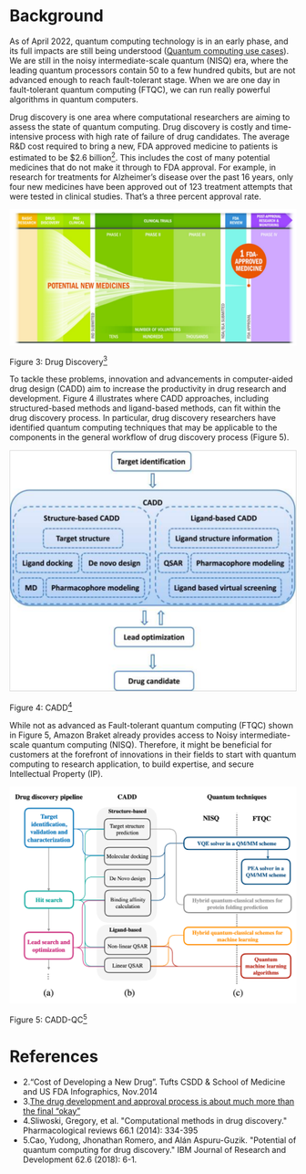 # Background

As of April 2022, quantum computing technology is in an early phase, and its full impacts are still being understood ([Quantum computing use cases](https://www.forbes.com/sites/chuckbrooks/2021/03/21/the-emerging-paths-of-quantum-computing/?sh=765b2ed6613e)). We are still in the noisy intermediate-scale quantum (NISQ) era, where the leading quantum processors contain 50 to a few hundred qubits, but are not advanced enough to reach fault-tolerant stage. When we are one day in fault-tolerant quantum computing (FTQC), we can run really powerful algorithms in quantum computers.

Drug discovery is one area where computational researchers are aiming to assess the state of quantum computing. Drug discovery is costly and time-intensive process with high rate of failure of drug candidates. The average R&D cost required to bring a new, FDA approved medicine to patients is estimated to be $2.6 billion[<sup>2</sup>](#drug-discovery). This includes the cost of many potential medicines that do not make it through to FDA approval. For example, in research for treatments for Alzheimer’s disease over the past 16 years, only four new medicines have been approved out of 123 treatment attempts that were tested in clinical studies. That’s a three percent approval rate. 

![Drug Discovery](../images/drug-discovery.png)

Figure 3: Drug Discovery[<sup>3</sup>](#drug-discovery)

To tackle these problems, innovation and advancements in computer-aided drug design (CADD) aim to increase the productivity in drug research and development. Figure 4 illustrates where CADD approaches, including structured-based methods and ligand-based methods, can fit within the drug discovery process. In particular, drug discovery researchers have identified quantum computing techniques that may be applicable to the components in the general workflow of drug discovery process (Figure 5).

![CADD](../images/cadd.png)

Figure 4: CADD[<sup>4</sup>](#cadd)


While not as advanced as Fault-tolerant quantum computing (FTQC) shown in Figure 5, Amazon Braket already provides access to Noisy intermediate-scale quantum computing (NISQ). Therefore, it might be beneficial for customers at the forefront of innovations in their fields to start with quantum computing to research application, to build expertise, and secure Intellectual Property (IP).


![CADD-QC](../images/cadd-qc.png)

Figure 5: CADD-QC[<sup>5</sup>](#cadd)



# References
<div id='drug-discovery'></div>

- 2.“Cost of Developing a New Drug”. Tufts CSDD & School of Medicine and US FDA Infographics, Nov.2014
- 3.[The drug development and approval process is about much more than the final “okay”](https://catalyst.phrma.org/the-drug-development-and-approval-process-is-about-much-more-than-the-final-okay)
- 4.Sliwoski, Gregory, et al. "Computational methods in drug discovery." Pharmacological reviews 66.1 (2014): 334-395
- 5.Cao, Yudong, Jhonathan Romero, and Alán Aspuru-Guzik. "Potential of quantum computing for drug discovery." IBM Journal of Research and Development 62.6 (2018): 6-1.
